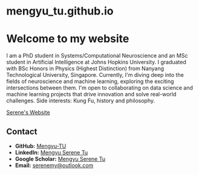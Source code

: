 # mengyu_tu.github.io
# Welcome to my website
I am a PhD student in Systems/Computational Neuroscience and an MSc student in Artificial Intelligence at Johns Hopkins University. 
I graduated with BSc Honors in Physics (Highest Distinction) from Nanyang Technological University, Singapore. 
Currently, I'm diving deep into the fields of neuroscience and machine learning, exploring the exciting intersections between them.
I'm open to collaborating on data science and machine learning projects that drive innovation and solve real-world challenges.
Side interests: Kung Fu, history and philosophy.

[Serene's Website](https://mengyu-tu.github.io/mengyu_tu.github.io/)

## Contact

- **GitHub:** [Mengyu-TU](https://github.com/mengyu-tu)
- **LinkedIn:** [Mengyu Serene Tu](https://www.linkedin.com/in/mengyu-tu)
- **Google Scholar:** [Mengyu Serene Tu](https://scholar.google.com/citations?user=AuGb6q0AAAAJ&hl=en)
- **Email:** [serenemy@outlook.com](mailto:serenemy@outlook.com)


